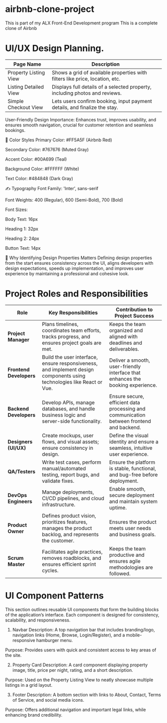 # airbnb-clone-project
This is part of my ALX Front-End Development program
This is a complete clone of Airbnb

# UI/UX Design Planning.
| Page Name             | Description                                                                  |
| --------------------- | ---------------------------------------------------------------------------- |
| Property Listing View | Shows a grid of available properties with filters like price, location, etc. |
| Listing Detailed View | Displays full details of a selected property, including photos and reviews.  |
| Simple Checkout View  | Lets users confirm booking, input payment details, and finalize the stay.    |


User-Friendly Design Importance: Enhances trust, improves usability, and ensures smooth navigation, crucial for customer retention and seamless bookings.

🎨 Color Styles
Primary Color: #FF5A5F (Airbnb Red)

Secondary Color: #767676 (Muted Gray)

Accent Color: #00A699 (Teal)

Background Color: #FFFFFF (White)

Text Color: #484848 (Dark Gray)

✍️ Typography
Font Family: 'Inter', sans-serif

Font Weights: 400 (Regular), 600 (Semi-Bold), 700 (Bold)

Font Sizes:

Body Text: 16px

Heading 1: 32px

Heading 2: 24px

Button Text: 14px

📌 Why Identifying Design Properties Matters
Defining design properties from the start ensures consistency across the UI, aligns developers with design expectations, speeds up implementation, and improves user experience by maintaining a professional and cohesive look.

# Project Roles and Responsibilities

| Role               | Key Responsibilities                                                                                         | Contribution to Project Success                                                   |
|--------------------|--------------------------------------------------------------------------------------------------------------|------------------------------------------------------------------------------------|
| **Project Manager** | Plans timelines, coordinates team efforts, tracks progress, and ensures project goals are met.               | Keeps the team organized and aligned with deadlines and deliverables.             |
| **Frontend Developers** | Build the user interface, ensure responsiveness, and implement design components using technologies like React or Vue. | Deliver a smooth, user-friendly interface that enhances the booking experience.   |
| **Backend Developers** | Develop APIs, manage databases, and handle business logic and server-side functionality.                  | Ensure secure, efficient data processing and communication between frontend and backend. |
| **Designers (UI/UX)** | Create mockups, user flows, and visual assets; ensure consistency in design.                              | Define the visual identity and ensure a seamless, intuitive user experience.      |
| **QA/Testers**      | Write test cases, perform manual/automated testing, report bugs, and validate fixes.                        | Ensure the platform is stable, functional, and bug-free before deployment.        |
| **DevOps Engineers** | Manage deployments, CI/CD pipelines, and cloud infrastructure.                                             | Enable smooth, secure deployment and maintain system uptime.                      |
| **Product Owner**   | Defines product vision, prioritizes features, manages the product backlog, and represents the customer.      | Ensures the product meets user needs and business goals.                          |
| **Scrum Master**    | Facilitates agile practices, removes roadblocks, and ensures efficient sprint cycles.                        | Keeps the team productive and ensures agile methodologies are followed.           |

# UI Component Patterns
This section outlines reusable UI components that form the building blocks of the application’s interface. Each component is designed for consistency, scalability, and responsiveness.

1. Navbar
Description: A top navigation bar that includes branding/logo, navigation links (Home, Browse, Login/Register), and a mobile-responsive hamburger menu.

Purpose: Provides users with quick and consistent access to key areas of the site.

2. Property Card
Description: A card component displaying property image, title, price per night, rating, and a short description.

Purpose: Used on the Property Listing View to neatly showcase multiple listings in a grid layout.

3. Footer
Description: A bottom section with links to About, Contact, Terms of Service, and social media icons.

Purpose: Offers additional navigation and important legal links, while enhancing brand credibility.

